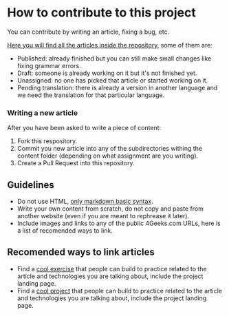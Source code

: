 # How to contribute to this project

You can contribute by writing an article, fixing a bug, etc.

[Here you will find all the articles inside the repository](https://github.com/breatheco-de/content/tree/docs/src/content), some of them are:
- Published: already finished but you can still make small changes like fixing grammar errors.
- Draft: someone is already working on it but it's not finished yet.
- Unassigned: no one has picked that article or started working on it.
- Pending translation: there is already a version in another language and we need the translation for that particular language.

### Writing a new article

After you have been asked to write a piece of content:

1. Fork this respository.
2. Commit you new article into any of the subdirectories withing the content folder (depending on what assignment are you writing).
3. Create a Pull Request into this repository.

## Guidelines

- Do not use HTML, [only markdown basic syntax](https://www.markdownguide.org/basic-syntax).
- Write your own content from scratch, do not copy and paste from another website (even if you are meant to rephrease it later).
- Include images and links to any of the public 4Geeks.com URLs, here is a list of recomended ways to link.


## Recomended ways to link articles

- Find a [cool exercise](https://4geeks.com/interactive-exercises) that people can build to practice related to the article and technologies you are talking about, include the project landing page.
- Find a [cool project](https://4geeks.com/interactive-coding-tutorials) that people can build to practice related to the article and technologies you are talking about, include the project landing page.
